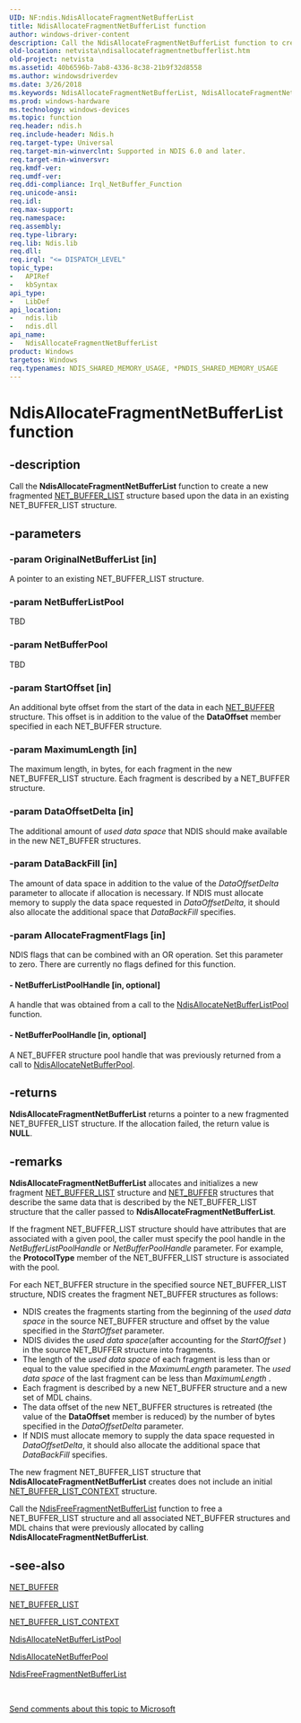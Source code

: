```yaml
---
UID: NF:ndis.NdisAllocateFragmentNetBufferList
title: NdisAllocateFragmentNetBufferList function
author: windows-driver-content
description: Call the NdisAllocateFragmentNetBufferList function to create a new fragmented NET_BUFFER_LIST structure based upon the data in an existing NET_BUFFER_LIST structure.
old-location: netvista\ndisallocatefragmentnetbufferlist.htm
old-project: netvista
ms.assetid: 40b6596b-7ab8-4336-8c38-21b9f32d8558
ms.author: windowsdriverdev
ms.date: 3/26/2018
ms.keywords: NdisAllocateFragmentNetBufferList, NdisAllocateFragmentNetBufferList function [Network Drivers Starting with Windows Vista], ndis/NdisAllocateFragmentNetBufferList, ndis_netbuf_functions_ref_9155bd3d-f4c1-4655-b9a3-256ff64093cf.xml, netvista.ndisallocatefragmentnetbufferlist
ms.prod: windows-hardware
ms.technology: windows-devices
ms.topic: function
req.header: ndis.h
req.include-header: Ndis.h
req.target-type: Universal
req.target-min-winverclnt: Supported in NDIS 6.0 and later.
req.target-min-winversvr: 
req.kmdf-ver: 
req.umdf-ver: 
req.ddi-compliance: Irql_NetBuffer_Function
req.unicode-ansi: 
req.idl: 
req.max-support: 
req.namespace: 
req.assembly: 
req.type-library: 
req.lib: Ndis.lib
req.dll: 
req.irql: "<= DISPATCH_LEVEL"
topic_type:
-	APIRef
-	kbSyntax
api_type:
-	LibDef
api_location:
-	ndis.lib
-	ndis.dll
api_name:
-	NdisAllocateFragmentNetBufferList
product: Windows
targetos: Windows
req.typenames: NDIS_SHARED_MEMORY_USAGE, *PNDIS_SHARED_MEMORY_USAGE
---
```


# NdisAllocateFragmentNetBufferList function


## -description


Call the 
  <b>NdisAllocateFragmentNetBufferList</b> function to create a new fragmented 
  <a href="https://msdn.microsoft.com/library/windows/hardware/ff568388">NET_BUFFER_LIST</a> structure based upon the data
  in an existing NET_BUFFER_LIST structure.


## -parameters




### -param OriginalNetBufferList [in]

A pointer to an existing NET_BUFFER_LIST structure.


### -param NetBufferListPool

TBD


### -param NetBufferPool

TBD


### -param StartOffset [in]

An additional byte offset from the start of the data in each 
     <a href="https://msdn.microsoft.com/library/windows/hardware/ff568376">NET_BUFFER</a> structure. This offset is in addition
     to the value of the 
     <b>DataOffset</b> member specified in each NET_BUFFER structure.


### -param MaximumLength [in]

The maximum length, in bytes, for each fragment in the new NET_BUFFER_LIST structure. Each
     fragment is described by a NET_BUFFER structure.


### -param DataOffsetDelta [in]

The additional amount of 
     <i>used data space</i> that NDIS should make available in the new NET_BUFFER structures.


### -param DataBackFill [in]

The amount of data space in addition to the value of the 
     <i>DataOffsetDelta</i> parameter to allocate if allocation is necessary. If NDIS must allocate memory to
     supply the data space requested in 
     <i>DataOffsetDelta</i>, it should also allocate the additional space that 
     <i>DataBackFill</i> specifies.


### -param AllocateFragmentFlags [in]

NDIS flags that can be combined with an OR operation. Set this parameter to zero. There are
     currently no flags defined for this function.


#### - NetBufferListPoolHandle [in, optional]

A handle that was obtained from a call to the 
     <a href="https://msdn.microsoft.com/b117b472-0c26-41a9-b364-3d0cfbd26cc9">
     NdisAllocateNetBufferListPool</a> function.


#### - NetBufferPoolHandle [in, optional]

A NET_BUFFER structure pool handle that was previously returned from a call to 
     <a href="https://msdn.microsoft.com/bc27758a-a793-48a1-a6ab-bd193aa9c61a">
     NdisAllocateNetBufferPool</a>.


## -returns



<b>NdisAllocateFragmentNetBufferList</b> returns a pointer to a new fragmented NET_BUFFER_LIST structure.
     If the allocation failed, the return value is <b>NULL</b>.




## -remarks



<b>NdisAllocateFragmentNetBufferList</b> allocates and initializes a new fragment 
    <a href="https://msdn.microsoft.com/library/windows/hardware/ff568388">NET_BUFFER_LIST</a> structure and 
    <a href="https://msdn.microsoft.com/library/windows/hardware/ff568376">NET_BUFFER</a> structures that describe the same data
    that is described by the NET_BUFFER_LIST structure that the caller passed to 
    <b>NdisAllocateFragmentNetBufferList</b>.

If the fragment NET_BUFFER_LIST structure should have attributes that are associated with a given
    pool, the caller must specify the pool handle in the 
    <i>NetBufferListPoolHandle</i> or 
    <i>NetBufferPoolHandle</i> parameter. For example, the 
    <b>ProtocolType</b> member of the NET_BUFFER_LIST structure is associated with the pool.

For each NET_BUFFER structure in the specified source NET_BUFFER_LIST structure, NDIS creates the
    fragment NET_BUFFER structures as follows:

<ul>
<li>
NDIS creates the fragments starting from the beginning of the 
      <i>used data space</i> in the source NET_BUFFER structure and offset by the value specified in the 
      <i>StartOffset</i> parameter.

</li>
<li>
NDIS divides the 
      <i>used data space</i>(after accounting for the 
      <i>StartOffset</i> ) in the source NET_BUFFER structure into fragments.

</li>
<li>
The length of the 
      <i>used data space</i> of each fragment is less than or equal to the value specified in the 
      <i>MaximumLength</i> parameter. The 
      <i>used data space</i> of the last fragment can be less than 
      <i>MaximumLength</i> .

</li>
<li>
Each fragment is described by a new NET_BUFFER structure and a new set of MDL chains.

</li>
<li>
The data offset of the new NET_BUFFER structures is retreated (the value of the 
      <b>DataOffset</b> member is reduced) by the number of bytes specified in the 
      <i>DataOffsetDelta</i> parameter.

</li>
<li>
If NDIS must allocate memory to supply the data space requested in 
      <i>DataOffsetDelta</i>, it should also allocate the additional space that 
      <i>DataBackFill</i> specifies.

</li>
</ul>
The new fragment NET_BUFFER_LIST structure that 
    <b>NdisAllocateFragmentNetBufferList</b> creates does not include an initial 
    <a href="https://msdn.microsoft.com/e5d70be6-daa5-4d2e-94fd-5739edd8821e">
    NET_BUFFER_LIST_CONTEXT</a> structure.

Call the 
    <a href="https://msdn.microsoft.com/2bbf85ee-8541-4d3d-87e5-0633bc35670b">
    NdisFreeFragmentNetBufferList</a> function to free a NET_BUFFER_LIST structure and all associated
    NET_BUFFER structures and MDL chains that were previously allocated by calling 
    <b>NdisAllocateFragmentNetBufferList</b>.




## -see-also




<a href="https://msdn.microsoft.com/library/windows/hardware/ff568376">NET_BUFFER</a>



<a href="https://msdn.microsoft.com/library/windows/hardware/ff568388">NET_BUFFER_LIST</a>



<a href="https://msdn.microsoft.com/library/windows/hardware/ff568389">NET_BUFFER_LIST_CONTEXT</a>



<a href="https://msdn.microsoft.com/b117b472-0c26-41a9-b364-3d0cfbd26cc9">
   NdisAllocateNetBufferListPool</a>



<a href="https://msdn.microsoft.com/library/windows/hardware/ff561613">NdisAllocateNetBufferPool</a>



<a href="https://msdn.microsoft.com/2bbf85ee-8541-4d3d-87e5-0633bc35670b">
   NdisFreeFragmentNetBufferList</a>
 

 

<a href="mailto:wsddocfb@microsoft.com?subject=Documentation%20feedback [netvista\netvista]:%20NdisAllocateFragmentNetBufferList function%20 RELEASE:%20(3/26/2018)&amp;body=%0A%0APRIVACY STATEMENT%0A%0AWe use your feedback to improve the documentation. We don't use your email address for any other purpose, and we'll remove your email address from our system after the issue that you're reporting is fixed. While we're working to fix this issue, we might send you an email message to ask for more info. Later, we might also send you an email message to let you know that we've addressed your feedback.%0A%0AFor more info about Microsoft's privacy policy, see http://privacy.microsoft.com/en-us/default.aspx." title="Send comments about this topic to Microsoft">Send comments about this topic to Microsoft</a>

